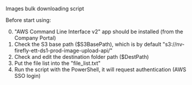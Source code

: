 Images bulk downloading script

Before start using:

  0. "AWS Command Line Interface v2" app should be installed (from the Company Portal)
  1. Check the S3 base path ($S3BasePath), which is by default "s3://nv-firefly-ett-ds1-prod-image-upload-api/"
  2. Check and edit the destination folder path ($DestPath)
  3. Put the file list into the "file_list.txt"
  4. Run the script with the PowerShell, it will request authentication (AWS SSO login)
